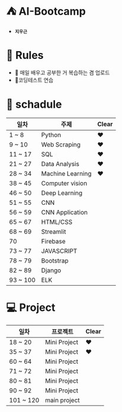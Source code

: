 # :tent: AI-Bootcamp
- **```지우근```**

# :scroll: Rules
- :newspaper: 매일 배우고 공부한 거 복습하는 겸 업로드
- :star2:코딩테스트 연습

# :calendar: schadule

| 일차 | 주제 | Clear |
| ----- | -------| --- |
| 1 ~ 8 | Python | :heart: |
| 9 ~ 10 | Web Scraping | :heart: |
| 11 ~ 17 | SQL | :heart: |
| 21 ~ 27 | Data Analysis | :heart: |
| 28 ~ 34 | Machine Learning | :heart: |
| 38 ~ 45 | Computer vision |
| 46 ~ 50 | Deep Learning |
| 51 ~ 55 | CNN |
| 56 ~ 59 | CNN Application |
| 65 ~ 67 | HTML/CSS |
| 68 ~ 69 | Streamlit |
| 70 | Firebase |
| 73 ~ 77 | JAVASCRIPT |
| 78 ~ 79 | Bootstrap |
| 82 ~ 89 | Django |
| 93 ~ 100 | ELK |

# :computer: Project

| 일차 | 프로젝트 | Clear |
| ------- | -------- | --- |
| 18 ~ 20 | Mini Project | :heart: |
| 35 ~ 37 | Mini Project | :heart: |
| 60 ~ 64 | Mini Project |
| 71 ~ 72 | Mini Project |
| 80 ~ 81 | Mini Project |
| 90 ~ 92 | Mini Project |
| 101 ~ 120 | main project |
